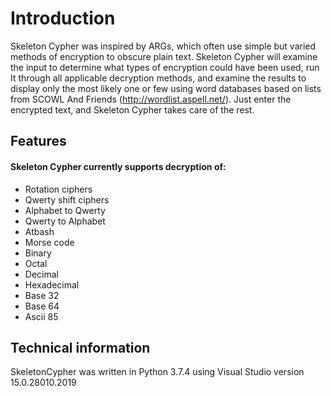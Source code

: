 # Introduction

Skeleton Cypher was inspired by ARGs, which often use simple but varied methods of encryption to obscure plain text. Skeleton Cypher will examine the input to determine what types of encryption could have been used, run It through all applicable decryption methods, and examine the results to display only the most likely one or few using word databases based on lists from SCOWL And Friends (http://wordlist.aspell.net/). Just enter the encrypted text, and Skeleton Cypher takes care of the rest.

## Features

#### Skeleton Cypher currently supports decryption of:
* Rotation ciphers
* Qwerty shift ciphers
* Alphabet to Qwerty
* Qwerty to Alphabet
* Atbash
* Morse code
* Binary
* Octal
* Decimal
* Hexadecimal
* Base 32
* Base 64
* Ascii 85

## Technical information

SkeletonCypher was written in Python 3.7.4 using Visual Studio version 15.0.28010.2019
